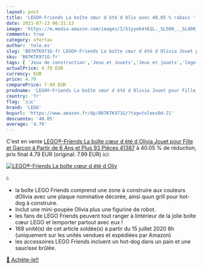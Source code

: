 ```yaml
---
layout: post
title: 'LEGO®-Friends La boîte cœur d été d Oliv avec 40.05 % rabais '
date: 2021-07-13 06:31:13
image: 'https://m.media-amazon.com/images/I/51yye64t61L._SL500_._SL400_.jpg'
comments: true
category: ofertas
author: 'tole.es'
slug: 'B07KTK971G-fr LEGO®-Friends La boîte cœur d été d Olivia Jouet pour...'
sku: 'B07KTK971G-fr'
tags: [ 'Jeux de construction','Jeux et Jouets','Jeux et jouets','lego', ]
actualPrice: 4.79 EUR
currency: EUR
price: 4.79
comparePrice: 7.99 EUR
prodname: 'LEGO®-Friends La boîte cœur d été d Olivia Jouet pour Fille et Garçon à Partir de 6 Ans et Plus  93 Pièces 41387'
country: 'fr'
flag: '🇫🇷'
brand: 'LEGO'
buyurl: 'https://www.amazon.fr/dp/B07KTK971G/?tag=tolees0d-21'
descuento: '40.05'
average: '4.79'
---
```


C'est en vente [LEGO®-Friends La boîte cœur d été d Olivia Jouet pour Fille et Garçon à Partir de 6 Ans et Plus  93 Pièces 41387](https://www.amazon.fr/dp/B07KTK971G/?tag=tolees0d-21)  à  40.05 % de réduction, prix final  4.79 EUR (original: 7.99 EUR) ici:

[![LEGO®-Friends La boîte cœur d été d Oliv](https://m.media-amazon.com/images/I/51yye64t61L._SL500_._SL400_.jpg)](https://www.amazon.fr/dp/B07KTK971G/?tag=tolees0d-21)

ℹ️:

- la boîte LEGO Friends comprend une zone à construire aux couleurs dOlivia avec une plaque nominative décorée, ainsi quun grill pour hot-dog à construire.
- Inclut une mini-poupée Olivia plus une figurine de robot.
- les fans de LEGO Friends peuvent tout ranger à lintérieur de la jolie boîte cœur LEGO et lemporter partout avec eux !
- 168 unité(s) de cet article soldée(s) à partir du 15 juillet 2020 8h (uniquement sur les unités vendues et expédiées par Amazon)
- les accessoires LEGO Friends incluent un hot-dog dans un pain et une saucisse brûlée.

[🛒 Achète-le!!](https://www.amazon.fr/dp/B07KTK971G/?tag=tolees0d-21)
